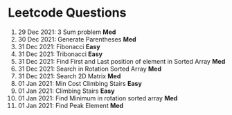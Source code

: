 # Leetcode Questions  
1. 29 Dec 2021: 3 Sum problem **Med**  
2. 30 Dec 2021: Generate Parentheses **Med**  
3. 31 Dec 2021: Fibonacci **Easy**  
4. 31 Dec 2021: Tribonacci **Easy**  
5. 31 Dec 2021: Find First and Last position of element in Sorted Array **Med**  
6. 31 Dec 2021: Search in Rotation Sorted Array **Med**
7. 31 Dec 2021: Search 2D Matrix **Med**  
8. 01 Jan 2021: Min Cost Climbing Stairs **Easy**  
9. 01 Jan 2021: Climbing Stairs **Easy**  
10. 01 Jan 2021: Find Minimum in rotation sorted array **Med**
11. 01 Jan 2021: Find Peak Element **Med**  
